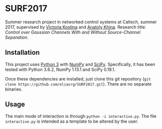 SURF2017
========

Summer research project in networked control systems at Caltech, summer 2017,
supervised by [Victoria Kostina][vkostina] and [Anatoly Khina][khina].
Research title:
_Control over Gaussian Channels With and Without Source-Channel Separation_.

Installation
------------
This project uses [Python 3][python] with [NumPy][numpy] and [SciPy][scipy].
Specifically, it has been tested with Python 3.6.2, NumPy 1.13.1 and
SciPy 0.19.1.

Once these dependencies are installed, just clone this git repository
(`git clone https://github.com/eliasrg/SURF2017.git`).
There are no separate binaries.

Usage
-----
The main mode of interaction is through `python -i interactive.py`.
The file `interactive.py` is intended as a template to be altered by the user.


[vkostina]: http://vkostina.caltech.edu/
[khina]: http://www.its.caltech.edu/~khina
[python]: https://www.python.org/
[numpy]: http://www.numpy.org/
[scipy]: http://www.scipy.org/
